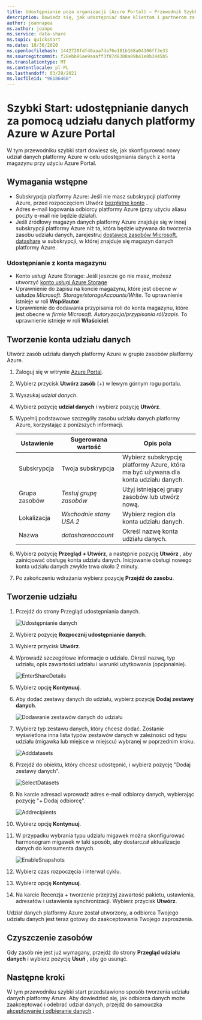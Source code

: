 ```yaml
---
title: Udostępnianie poza organizacji (Azure Portal) — Przewodnik Szybki Start dotyczący udziału danych platformy Azure
description: Dowiedz się, jak udostępniać dane klientom i partnerom za pomocą udziału danych platformy Azure w tym przewodniku Szybki Start.
author: joannapea
ms.author: joanpo
ms.service: data-share
ms.topic: quickstart
ms.date: 10/30/2020
ms.openlocfilehash: 1442720fdf48aaa7da76e181b168a04306ff3e33
ms.sourcegitcommit: f28ebb95ae9aaaff3f87d8388a09b41e0b3445b5
ms.translationtype: MT
ms.contentlocale: pl-PL
ms.lasthandoff: 03/29/2021
ms.locfileid: "96186460"
---
```

# <a name="quickstart-share-data-using-azure-data-share-in-the-azure-portal"></a>Szybki Start: udostępnianie danych za pomocą udziału danych platformy Azure w Azure Portal

W tym przewodniku szybki start dowiesz się, jak skonfigurować nowy udział danych platformy Azure w celu udostępniania danych z konta magazynu przy użyciu Azure Portal.

## <a name="prerequisites"></a>Wymagania wstępne

* Subskrypcja platformy Azure: Jeśli nie masz subskrypcji platformy Azure, przed rozpoczęciem Utwórz [bezpłatne konto](https://azure.microsoft.com/free/) .
* Adres e-mail logowania odbiorcy platformy Azure (przy użyciu aliasu poczty e-mail nie będzie działał).
* Jeśli źródłowy magazyn danych platformy Azure znajduje się w innej subskrypcji platformy Azure niż ta, która będzie używana do tworzenia zasobu udziału danych, zarejestruj [dostawcę zasobów Microsoft. datashare](concepts-roles-permissions.md#resource-provider-registration) w subskrypcji, w której znajduje się magazyn danych platformy Azure. 

### <a name="share-from-a-storage-account"></a>Udostępnianie z konta magazynu

* Konto usługi Azure Storage: Jeśli jeszcze go nie masz, możesz utworzyć [konto usługi Azure Storage](../storage/common/storage-account-create.md)
* Uprawnienie do zapisu na koncie magazynu, które jest obecne w usłudze *Microsoft. Storage/storageAccounts/Write*. To uprawnienie istnieje w roli **Współautor**.
* Uprawnienie do dodawania przypisania roli do konta magazynu, które jest obecne w *firmie Microsoft. Autoryzacja/przypisania ról/zapis*. To uprawnienie istnieje w roli **Właściciel**. 

## <a name="create-a-data-share-account"></a>Tworzenie konta udziału danych

Utwórz zasób udziału danych platformy Azure w grupie zasobów platformy Azure.

1. Zaloguj się w witrynie [Azure Portal](https://portal.azure.com/).

1. Wybierz przycisk **Utwórz zasób** (+) w lewym górnym rogu portalu.

1. Wyszukaj *udział danych*.

1. Wybierz pozycję **udział danych** i wybierz pozycję **Utwórz**.

1. Wypełnij podstawowe szczegóły zasobu udziału danych platformy Azure, korzystając z poniższych informacji. 

   **Ustawienie** | **Sugerowana wartość** | **Opis pola**
   |---|---|---|
   | Subskrypcja | Twoja subskrypcja | Wybierz subskrypcję platformy Azure, która ma być używana dla konta udziału danych.|
   | Grupa zasobów | *Testuj grupę zasobów* | Użyj istniejącej grupy zasobów lub utwórz nową. |
   | Lokalizacja | *Wschodnie stany USA 2* | Wybierz region dla konta udziału danych.
   | Nazwa | *datashareaccount* | Określ nazwę konta udziału danych. |

1. Wybierz pozycję **Przegląd + Utwórz**, a następnie pozycję **Utwórz** , aby zainicjować obsługę konta udziału danych. Inicjowanie obsługi nowego konta udziału danych zwykle trwa około 2 minuty.

1. Po zakończeniu wdrażania wybierz pozycję **Przejdź do zasobu**.

## <a name="create-a-share"></a>Tworzenie udziału

1. Przejdź do strony Przegląd udostępniania danych.

   ![Udostępnianie danych](./media/share-receive-data.png "Udostępnianie danych") 

1. Wybierz pozycję **Rozpocznij udostępnianie danych**.

1. Wybierz przycisk **Utwórz**.

1. Wprowadź szczegółowe informacje o udziale. Określ nazwę, typ udziału, opis zawartości udziału i warunki użytkowania (opcjonalnie). 

   ![EnterShareDetails](./media/enter-share-details.png "Wprowadź szczegóły udostępniania") 

1. Wybierz opcję **Kontynuuj**.

1. Aby dodać zestawy danych do udziału, wybierz pozycję **Dodaj zestawy danych**. 

   ![Dodawanie zestawów danych do udziału](./media/datasets.png "Zestawy danych")

1. Wybierz typ zestawu danych, który chcesz dodać. Zostanie wyświetlona inna lista typów zestawów danych w zależności od typu udziału (migawka lub miejsce w miejscu) wybranej w poprzednim kroku. 

   ![Adddatasets](./media/add-datasets.png "Dodaj zestawy danych")    

1. Przejdź do obiektu, który chcesz udostępnić, i wybierz pozycję "Dodaj zestawy danych". 

   ![SelectDatasets](./media/select-datasets.png "Wybierz zestawy danych")    

1. Na karcie adresaci wprowadź adres e-mail odbiorcy danych, wybierając pozycję "+ Dodaj odbiorcę".

   ![Addrecipients](./media/add-recipient.png "Dodawanie adresatów") 

1. Wybierz opcję **Kontynuuj**.

1. W przypadku wybrania typu udziału migawek można skonfigurować harmonogram migawek w taki sposób, aby dostarczał aktualizacje danych do konsumenta danych. 

   ![EnableSnapshots](./media/enable-snapshots.png "Włącz migawki") 

1. Wybierz czas rozpoczęcia i interwał cyklu. 

1. Wybierz opcję **Kontynuuj**.

1. Na karcie Recenzja + tworzenie przejrzyj zawartość pakietu, ustawienia, adresatów i ustawienia synchronizacji. Wybierz przycisk **Utwórz**.

Udział danych platformy Azure został utworzony, a odbiorca Twojego udziału danych jest teraz gotowy do zaakceptowania Twojego zaproszenia.

## <a name="clean-up-resources"></a>Czyszczenie zasobów

Gdy zasób nie jest już wymagany, przejdź do strony **Przegląd udziału danych** i wybierz pozycję **Usuń** , aby go usunąć.

## <a name="next-steps"></a>Następne kroki

W tym przewodniku szybki start przedstawiono sposób tworzenia udziału danych platformy Azure. Aby dowiedzieć się, jak odbiorca danych może zaakceptować i odebrać udział danych, przejdź do samouczka [akceptowanie i odbieranie danych](subscribe-to-data-share.md) . 
